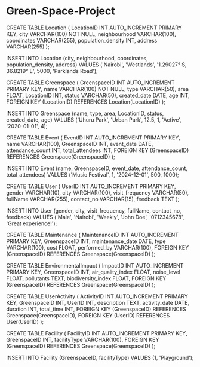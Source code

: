 # Green-Space-Project

CREATE TABLE Location (
    LocationID INT AUTO_INCREMENT PRIMARY KEY,
    city VARCHAR(100) NOT NULL,
    neighbourhood VARCHAR(100),
    coordinates VARCHAR(255),
    population_density INT,
    address VARCHAR(255)
);


INSERT INTO Location (city, neighbourhood, coordinates, population_density, address)
VALUES ('Nairobi', 'Westlands', '1.29027° S, 36.8219° E', 5000, 'Parklands Road');
 

CREATE TABLE Greenspace (
    GreenspaceID INT AUTO_INCREMENT PRIMARY KEY,
    name VARCHAR(100) NOT NULL,
    type VARCHAR(50),
    area FLOAT,
    LocationID INT,
    status VARCHAR(50),
    created_date DATE,
    age INT,
    FOREIGN KEY (LocationID) REFERENCES Location(LocationID)
);

INSERT INTO Greenspace (name, type, area, LocationID, status, created_date, age)
VALUES ('Uhuru Park', 'Urban Park', 12.5, 1, 'Active', '2020-01-01', 4);

CREATE TABLE Event (
    EventID INT AUTO_INCREMENT PRIMARY KEY,
    name VARCHAR(100),
    GreenspaceID INT,
    event_date DATE,
    attendance_count INT,
    total_attendees INT,
    FOREIGN KEY (GreenspaceID) REFERENCES Greenspace(GreenspaceID)
);

INSERT INTO Event (name, GreenspaceID, event_date, attendance_count, total_attendees)
VALUES ('Music Festival', 1, '2024-12-01', 500, 1000);

CREATE TABLE User (
    UserID INT AUTO_INCREMENT PRIMARY KEY,
    gender VARCHAR(10),
    city VARCHAR(100),
    visit_frequency VARCHAR(50),
    fullName VARCHAR(255),
    contact_no VARCHAR(15),
    feedback TEXT
);

INSERT INTO User (gender, city, visit_frequency, fullName, contact_no, feedback)
VALUES ('Male', 'Nairobi', 'Weekly', 'John Doe', '0712345678', 'Great experience!');

CREATE TABLE Maintenance (
    MaintenanceID INT AUTO_INCREMENT PRIMARY KEY,
    GreenspaceID INT,
    maintenance_date DATE,
    type VARCHAR(100),
    cost FLOAT,
    performed_by VARCHAR(100),
    FOREIGN KEY (GreenspaceID) REFERENCES Greenspace(GreenspaceID)
);


CREATE TABLE EnvironmentalImpact (
    ImpactID INT AUTO_INCREMENT PRIMARY KEY,
    GreenspaceID INT,
    air_quality_index FLOAT,
    noise_level FLOAT,
    pollutants TEXT,
    biodiversity_index FLOAT,
    FOREIGN KEY (GreenspaceID) REFERENCES Greenspace(GreenspaceID)
);


CREATE TABLE UserActivity (
    ActivityID INT AUTO_INCREMENT PRIMARY KEY,
    GreenspaceID INT,
    UserID INT,
    description TEXT,
    activity_date DATE,
    duration INT,
    total_time INT,
    FOREIGN KEY (GreenspaceID) REFERENCES Greenspace(GreenspaceID),
    FOREIGN KEY (UserID) REFERENCES User(UserID)
);


CREATE TABLE Facility (
    FacilityID INT AUTO_INCREMENT PRIMARY KEY,
    GreenspaceID INT,
    facilityType VARCHAR(100),
    FOREIGN KEY (GreenspaceID) REFERENCES Greenspace(GreenspaceID)
);

INSERT INTO Facility (GreenspaceID, facilityType)
VALUES (1, 'Playground');
